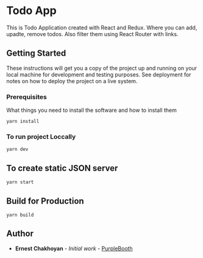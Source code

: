 # Todo App

This is Todo Application created with React and Redux. 
Where you can add, upadte, remove todos. 
Also filter them using React Router with links.

## Getting Started

These instructions will get you a copy of the project up and running on your local machine for development and testing purposes. See deployment for notes on how to deploy the project on a live system.

### Prerequisites

What things you need to install the software and how to install them

```
yarn install
```



### To run project Loccally 



```
yarn dev
```

## To create static JSON server

```
yarn start
```

## Build for Production
```
yarn build
```


## Author

* **Ernest Chakhoyan** - *Initial work* - [PurpleBooth](https://github.com/PurpleBooth)



